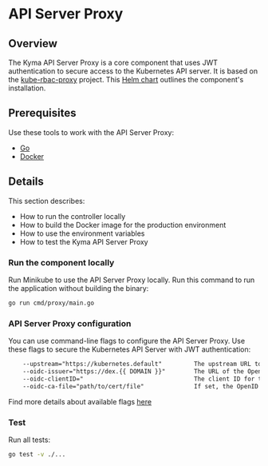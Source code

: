 # API Server Proxy

## Overview

The Kyma API Server Proxy is a core component that uses JWT authentication to secure access to the Kubernetes API server. It is based on the [kube-rbac-proxy](https://github.com/brancz/kube-rbac-proxy) project. This [Helm chart](../../resources/apiserver-proxy/Chart.yaml) outlines the component's installation.

## Prerequisites

Use these tools to work with the API Server Proxy:

- [Go](https://golang.org)
- [Docker](https://www.docker.com/)

## Details

This section describes:

- How to run the controller locally
- How to build the Docker image for the production environment
- How to use the environment variables
- How to test the Kyma API Server Proxy

### Run the component locally

Run Minikube to use the API Server Proxy locally. Run this command to run the application without building the binary:

```bash
go run cmd/proxy/main.go
```

### API Server Proxy configuration

You can use command-line flags to configure the API Server Proxy. Use these flags to secure the Kubernetes API Server with JWT authentication:

```txt
	--upstream="https://kubernetes.default"		 	The upstream URL to proxy to once requests have successfully been authenticated and authorized.
	--oidc-issuer="https://dex.{{ DOMAIN }}"		The URL of the OpenID issuer, only HTTPS scheme will be accepted. If set, it will be used to verify the OIDC JSON Web Token (JWT).
	--oidc-clientID="								The client ID for the OpenID Connect client, must be set if oidc-issuer-url is set.
	--oidc-ca-file="path/to/cert/file"				If set, the OpenID server's certificate will be verified by one of the authorities in the oidc-ca-file, otherwise the host's root CA set will be used.
```

Find more details about available flags [here](https://github.com/brancz/kube-rbac-proxy/blob/master/README.md)

### Test

Run all tests:

```bash
go test -v ./...
```
